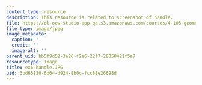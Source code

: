 ```yaml
---
content_type: resource
description: This resource is related to screenshot of handle.
file: https://ol-ocw-studio-app-qa.s3.amazonaws.com/courses/4-105-geometric-disciplines-and-architecture-skills-reciprocal-methodologies-fall-2012/3bd651206d64d9248b0cfcc88e26698d_ex6-handle.JPG
file_type: image/jpeg
image_metadata:
  caption: ''
  credit: ''
  image-alt: ''
parent_uid: bb5f9d52-3e26-f2a6-22f7-28050421f5a7
resourcetype: Image
title: ex6-handle.JPG
uid: 3bd65120-6d64-d924-8b0c-fcc88e26698d
---
```

